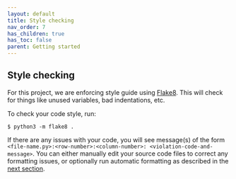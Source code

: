 ```yaml
---
layout: default
title: Style checking
nav_order: 7
has_children: true
has_toc: false
parent: Getting started
---
```

Style checking
--------------
For this project, we are enforcing style guide using [Flake8](http://flake8.pycqa.org/en/latest/). This will check for things like unused variables, bad indentations, etc.

To check your code style, run:
```
$ python3 -m flake8 .
```
If there are any issues with your code, you will see message(s) of the form `<file-name.py>:<row-number>:<column-number>: <violation-code-and-message>`. You can either manually edit your source code files to correct any formatting issues, or optionally run automatic formatting as described in the [next section](code_formatting.md).